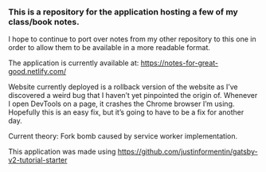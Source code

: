 ### This is a repository for the application hosting a few of my class/book notes.

I hope to continue to port over notes from my other repository to this one in order to allow them to be available in a more readable format.

The application is currently available at: https://notes-for-great-good.netlify.com/

Website currently deployed is a rollback version of the website as I’ve discovered a weird bug that I haven’t yet pinpointed the origin of. Whenever I open DevTools on a page, it crashes the Chrome browser I’m using. Hopefully this is an easy fix, but it’s going to have to be a fix for another day.

Current theory:  Fork bomb caused by service worker implementation.

This application was made using https://github.com/justinformentin/gatsby-v2-tutorial-starter
